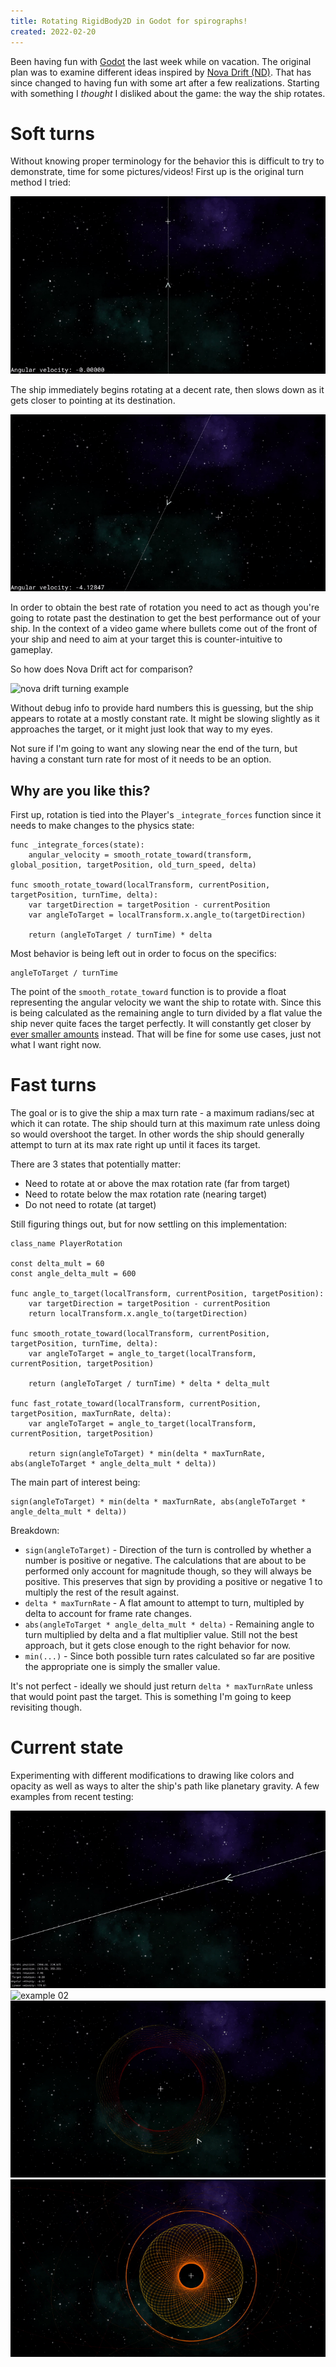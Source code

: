 ```yaml
---
title: Rotating RigidBody2D in Godot for spirographs!
created: 2022-02-20
---
```


Been having fun with [Godot](https://godotengine.org/) the last week while on vacation. The original plan was to examine different ideas inspired by [Nova Drift (ND)](https://novadrift.io/). That has since changed to having fun with some art after a few realizations. Starting with something I *thought* I disliked about the game: the way the ship rotates.

# Soft turns
Without knowing proper terminology for the behavior this is difficult to try to demonstrate, time for some pictures/videos! First up is the original turn method I tried:

![soft turning example 1](gif/soft-turning-example-1.gif)

The ship immediately begins rotating at a decent rate, then slows down as it gets closer to pointing at its destination.

![soft turning example 1](gif/soft-turning-example-2.gif)

In order to obtain the best rate of rotation you need to act as though you're going to rotate past the destination to get the best performance out of your ship. In the context of a video game where bullets come out of the front of your ship and need to aim at your target this is counter-intuitive to gameplay.

So how does Nova Drift act for comparison?

![nova drift turning example](gif/nova-drift-turning.gif)

Without debug info to provide hard numbers this is guessing, but the ship appears to rotate at a mostly constant rate. It might be slowing slightly as it approaches the target, or it might just look that way to my eyes.

Not sure if I'm going to want any slowing near the end of the turn, but having a constant turn rate for most of it needs to be an option.

## Why are you like this?
First up, rotation is tied into the Player's `_integrate_forces` function since it needs to make changes to the physics state:

```gdscript
func _integrate_forces(state):
    angular_velocity = smooth_rotate_toward(transform, global_position, targetPosition, old_turn_speed, delta)

func smooth_rotate_toward(localTransform, currentPosition, targetPosition, turnTime, delta):
	var targetDirection = targetPosition - currentPosition
	var angleToTarget = localTransform.x.angle_to(targetDirection)

	return (angleToTarget / turnTime) * delta
```

Most behavior is being left out in order to focus on the specifics: 

    angleToTarget / turnTime

The point of the `smooth_rotate_toward` function is to provide a float representing the angular velocity we want the ship to rotate with. Since this is being calculated as the remaining angle to turn divided by a flat value the ship never quite faces the target perfectly. It will constantly get closer by [ever smaller amounts](https://en.wikipedia.org/wiki/Logarithm) instead. That will be fine for some use cases, just not what I want right now.

# Fast turns
The goal or is to give the ship a max turn rate - a maximum radians/sec at which it can rotate. The ship should turn at this maximum rate unless doing so would overshoot the target. In other words the ship should generally attempt to turn at its max rate right up until it faces its target.

There are 3 states that potentially matter:
 * Need to rotate at or above the max rotation rate (far from target)
 * Need to rotate below the max rotation rate (nearing target)
 * Do not need to rotate (at target)

Still figuring things out, but for now settling on this implementation:

```gdscript
class_name PlayerRotation

const delta_mult = 60
const angle_delta_mult = 600

func angle_to_target(localTransform, currentPosition, targetPosition):
	var targetDirection = targetPosition - currentPosition
	return localTransform.x.angle_to(targetDirection)

func smooth_rotate_toward(localTransform, currentPosition, targetPosition, turnTime, delta):
	var angleToTarget = angle_to_target(localTransform, currentPosition, targetPosition)

	return (angleToTarget / turnTime) * delta * delta_mult

func fast_rotate_toward(localTransform, currentPosition, targetPosition, maxTurnRate, delta):
	var angleToTarget = angle_to_target(localTransform, currentPosition, targetPosition)

	return sign(angleToTarget) * min(delta * maxTurnRate, abs(angleToTarget * angle_delta_mult * delta))
```

The main part of interest being:

    sign(angleToTarget) * min(delta * maxTurnRate, abs(angleToTarget * angle_delta_mult * delta))

Breakdown:
 * `sign(angleToTarget)` - Direction of the turn is controlled by whether a number is positive or negative. The calculations that are about to be performed only account for magnitude though, so they will always be positive. This preserves that sign by providing a positive or negative 1 to multiply the rest of the result against.
 * `delta * maxTurnRate` - A flat amount to attempt to turn, multipled by delta to account for frame rate changes.
 * `abs(angleToTarget * angle_delta_mult * delta)` - Remaining angle to turn multiplied by delta and a flat multiplier value. Still not the best approach, but it gets close enough to the right behavior for now.
 * `min(...)` - Since both possible turn rates calculated so far are positive the appropriate one is simply the smaller value.

It's not perfect - ideally we should just return `delta * maxTurnRate` unless that would point past the target. This is something I'm going to keep revisiting though.

# Current state
Experimenting with different modifications to drawing like colors and opacity as well as ways to alter the ship's path like planetary gravity.
A few examples from recent testing:

![example 01](gif/spiro-examples-01.gif)
![example 02](gif/spiro-examples-02.gif)
![example 03](gif/spiro-examples-03.gif)
![example 04](gif/spiro-examples-04.gif)